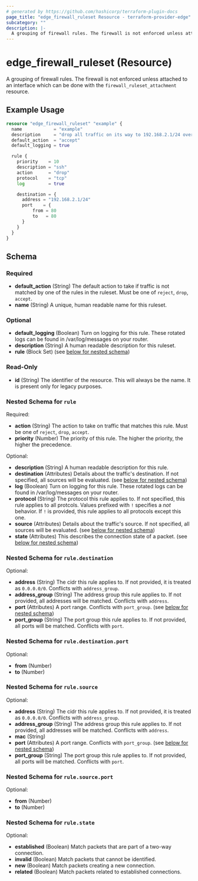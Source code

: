 ```yaml
---
# generated by https://github.com/hashicorp/terraform-plugin-docs
page_title: "edge_firewall_ruleset Resource - terraform-provider-edge"
subcategory: ""
description: |-
  A grouping of firewall rules. The firewall is not enforced unless attached to an interface which can be done with the firewall_ruleset_attachment resource.
---
```


# edge_firewall_ruleset (Resource)

A grouping of firewall rules. The firewall is not enforced unless attached to an interface which can be done with the `firewall_ruleset_attachment` resource.

## Example Usage

```terraform
resource "edge_firewall_ruleset" "example" {
  name            = "example"
  description     = "drop all traffic on its way to 192.168.2.1/24 over port 80"
  default_action  = "accept"
  default_logging = true

  rule {
    priority    = 10
    description = "ssh"
    action      = "drop" 
    protocol    = "tcp"
    log         = true

    destination = {
      address = "192.168.2.1/24"
      port    = {
          from = 80
          to   = 80
      }
    }
  }
}
```

<!-- schema generated by tfplugindocs -->
## Schema

### Required

- **default_action** (String) The default action to take if traffic is not matched by one of the rules in the ruleset. Must be one of `reject`, `drop`, `accept`.
- **name** (String) A unique, human readable name for this ruleset.

### Optional

- **default_logging** (Boolean) Turn on logging for this rule. These rotated logs can be found in /var/log/messages on your router.
- **description** (String) A human readable description for this ruleset.
- **rule** (Block Set) (see [below for nested schema](#nestedblock--rule))

### Read-Only

- **id** (String) The identifier of the resource. This will always be the name. It is present only for legacy purposes.

<a id="nestedblock--rule"></a>
### Nested Schema for `rule`

Required:

- **action** (String) The action to take on traffic that matches this rule. Must be one of `reject`, `drop`, `accept`.
- **priority** (Number) The priority of this rule. The higher the priority, the higher the precedence.

Optional:

- **description** (String) A human readable description for this rule.
- **destination** (Attributes) Details about the traffic's destination. If not specified, all sources will be evaluated. (see [below for nested schema](#nestedatt--rule--destination))
- **log** (Boolean) Turn on logging for this rule. These rotated logs can be found in /var/log/messages on your router.
- **protocol** (String) The protocol this rule applies to. If not specified, this rule applies to all protcols. Values prefixed with `!` specifies a _not_ behavior. If `!` is provided, this rule applies to all protocols except this one.
- **source** (Attributes) Details about the traffic's source. If not specified, all sources will be evaluated. (see [below for nested schema](#nestedatt--rule--source))
- **state** (Attributes) This describes the connection state of a packet. (see [below for nested schema](#nestedatt--rule--state))

<a id="nestedatt--rule--destination"></a>
### Nested Schema for `rule.destination`

Optional:

- **address** (String) The cidr this rule applies to. If not provided, it is treated as `0.0.0.0/0`. Conflicts with `address_group`.
- **address_group** (String) The address group this rule applies to. If not provided, all addresses will be matched. Conflicts with `address`.
- **port** (Attributes) A port range. Conflicts with `port_group`. (see [below for nested schema](#nestedatt--rule--destination--port))
- **port_group** (String) The port group this rule applies to. If not provided, all ports will be matched. Conflicts with `port`.

<a id="nestedatt--rule--destination--port"></a>
### Nested Schema for `rule.destination.port`

Optional:

- **from** (Number)
- **to** (Number)



<a id="nestedatt--rule--source"></a>
### Nested Schema for `rule.source`

Optional:

- **address** (String) The cidr this rule applies to. If not provided, it is treated as `0.0.0.0/0`. Conflicts with `address_group`.
- **address_group** (String) The address group this rule applies to. If not provided, all addresses will be matched. Conflicts with `address`.
- **mac** (String)
- **port** (Attributes) A port range. Conflicts with `port_group`. (see [below for nested schema](#nestedatt--rule--source--port))
- **port_group** (String) The port group this rule applies to. If not provided, all ports will be matched. Conflicts with `port`.

<a id="nestedatt--rule--source--port"></a>
### Nested Schema for `rule.source.port`

Optional:

- **from** (Number)
- **to** (Number)



<a id="nestedatt--rule--state"></a>
### Nested Schema for `rule.state`

Optional:

- **established** (Boolean) Match packets that are part of a two-way connection.
- **invalid** (Boolean) Match packets that cannot be identified.
- **new** (Boolean) Match packets creating a new connection.
- **related** (Boolean) Match packets related to established connections.


